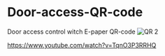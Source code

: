 # Door-access-QR-code
Door access control witch E-paper QR-code
![QR 2](https://github.com/YakrooThai/Door-access-QR-code/assets/56666070/5cd847fb-05b0-4953-bb37-85e1e14c0d45)

https://www.youtube.com/watch?v=TqnO3P3RRHQ
